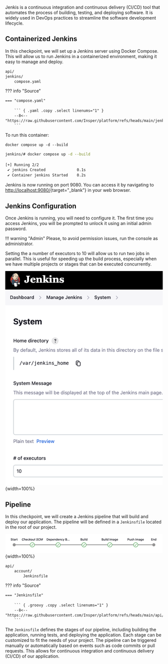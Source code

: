 
Jenkis is a continuous integration and continuous delivery (CI/CD) tool that automates the process of building, testing, and deploying software. It is widely used in DevOps practices to streamline the software development lifecycle.

## Containerized Jenkins

In this checkpoint, we will set up a Jenkins server using Docker Compose. This will allow us to run Jenkins in a containerized environment, making it easy to manage and deploy.

``` { .tree .copy .select }
api/
jenkins/
    compose.yaml
```

??? info "Source"

    === "compose.yaml"

        ``` { .yaml .copy .select linenums="1" }
        --8<-- "https://raw.githubusercontent.com/Insper/platform/refs/heads/main/jenkins/compose.yaml"
        ```

<!-- termynal -->

To run this container:

``` { .bash .copy .select }
docker compose up -d --build
```

``` bash
jenkins/# docker compose up -d --build

[+] Running 2/2
 ✔ jenkins Created              0.1s 
 ✔ Container jenkins Started    0.2s 
```

Jenkins is now running on port 9080. You can access it by navigating to [http://localhost:9080/](http://localhost:9080/){target="_blank"} in your web browser.

## Jenkins Configuration

Once Jenkins is running, you will need to configure it. The first time you access Jenkins, you will be prompted to unlock it using an initial admin password.

!!! warning "Admin"
    Please, to avoid permission issues, run the console as administrator.

Setting the a number of executors to 10 will allow us to run two jobs in parallel. This is useful for speeding up the build process, especially when we have multiple projects or stages that can be executed concurrently.

![](../assets/images/jenkins.system.nexecutors.png){width=100%}


## Pipeline

In this checkpoint, we will create a Jenkins pipeline that will build and deploy our application. The pipeline will be defined in a `Jenkinsfile` located in the root of our project.

![](../assets/images/jenkins.pipeline.png){width=100%}

``` { .tree .copy .select }
api/
    account/
        Jenkinsfile
```
??? info "Source"

    === "Jenkinsfile"

        ``` { .groovy .copy .select linenums="1" }
        --8<-- "https://raw.githubusercontent.com/Insper/platform/refs/heads/main/api/account/Jenkinsfile"
        ```

The `Jenkinsfile` defines the stages of our pipeline, including building the application, running tests, and deploying the application. Each stage can be customized to fit the needs of your project.
The pipeline can be triggered manually or automatically based on events such as code commits or pull requests. This allows for continuous integration and continuous delivery (CI/CD) of our application.
